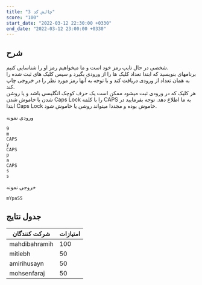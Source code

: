 ```yaml
---
title: "چالش کد 3"
score: "100"
start_date: "2022-03-12 22:30:00 +0330"
end_date: "2022-03-12 23:00:00 +0330"
---
```


## شرح

شخصی در حال تایپ رمز خود است و ما میخواهیم رمز او را شناسایی کنیم.  
برنامهای بنویسید که ابتدا تعداد کلیک ها را از ورودی بگیرد و سپس کلیک های ثبت شده را به همان تعداد از ورودی دریافت کند و با توجه به آنها رمز مورد نظر را در خروجی چاپ کند.  
هر کلیک که در ورودی ثبت میشود ممکن است یک حرف کوچک انگلیسی باشد و یا روشن شدن یا خاموش شدن  Caps Lock را با کلمه CAPS به ما اطلاع دهد.
توجه بفرمایید در ابتدا Caps Lock خاموش بوده و مجددا میتواند روشن یا خاموش شود.  

ورودی نمونه

```text
9
m
CAPS
y
CAPS
p
a
CAPS
s
s
```

خروجی نمونه

```text
mYpaSS
```

## جدول نتایج

| شرکت کنندگان | امتیازات |
| ------------- | --- |
| mahdibahramih | 100 |
| mitiebh       | 50  |
| amirihusayn   | 50  |
| mohsenfaraj   | 50  |
